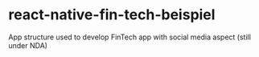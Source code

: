 # react-native-fin-tech-beispiel
App structure used to develop FinTech app with social media aspect (still under NDA)
